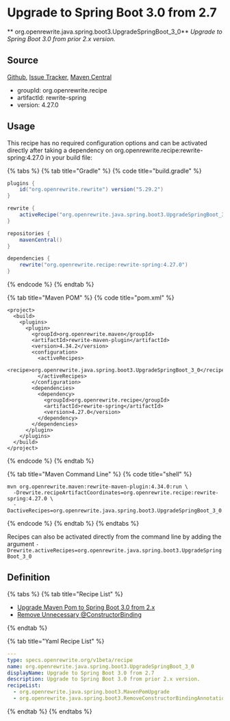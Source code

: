 # Upgrade to Spring Boot 3.0 from 2.7

** org.openrewrite.java.spring.boot3.UpgradeSpringBoot\_3\_0**
_Upgrade to Spring Boot 3.0 from prior 2.x version._

## Source

[Github](https://github.com/openrewrite/rewrite-spring), [Issue Tracker](https://github.com/openrewrite/rewrite-spring/issues), [Maven Central](https://search.maven.org/artifact/org.openrewrite.recipe/rewrite-spring/4.27.0/jar)

* groupId: org.openrewrite.recipe
* artifactId: rewrite-spring
* version: 4.27.0


## Usage

This recipe has no required configuration options and can be activated directly after taking a dependency on org.openrewrite.recipe:rewrite-spring:4.27.0 in your build file:

{% tabs %}
{% tab title="Gradle" %}
{% code title="build.gradle" %}
```groovy
plugins {
    id("org.openrewrite.rewrite") version("5.29.2")
}

rewrite {
    activeRecipe("org.openrewrite.java.spring.boot3.UpgradeSpringBoot_3_0")
}

repositories {
    mavenCentral()
}

dependencies {
    rewrite("org.openrewrite.recipe:rewrite-spring:4.27.0")
}
```
{% endcode %}
{% endtab %}

{% tab title="Maven POM" %}
{% code title="pom.xml" %}
```markup
<project>
  <build>
    <plugins>
      <plugin>
        <groupId>org.openrewrite.maven</groupId>
        <artifactId>rewrite-maven-plugin</artifactId>
        <version>4.34.2</version>
        <configuration>
          <activeRecipes>
            <recipe>org.openrewrite.java.spring.boot3.UpgradeSpringBoot_3_0</recipe>
          </activeRecipes>
        </configuration>
        <dependencies>
          <dependency>
            <groupId>org.openrewrite.recipe</groupId>
            <artifactId>rewrite-spring</artifactId>
            <version>4.27.0</version>
          </dependency>
        </dependencies>
      </plugin>
    </plugins>
  </build>
</project>
```
{% endcode %}
{% endtab %}

{% tab title="Maven Command Line" %}
{% code title="shell" %}
```shell
mvn org.openrewrite.maven:rewrite-maven-plugin:4.34.0:run \
  -Drewrite.recipeArtifactCoordinates=org.openrewrite.recipe:rewrite-spring:4.27.0 \
  -DactiveRecipes=org.openrewrite.java.spring.boot3.UpgradeSpringBoot_3_0
```
{% endcode %}
{% endtab %}
{% endtabs %}

Recipes can also be activated directly from the command line by adding the argument `-Drewrite.activeRecipes=org.openrewrite.java.spring.boot3.UpgradeSpringBoot_3_0`

## Definition

{% tabs %}
{% tab title="Recipe List" %}
* [Upgrade Maven Pom to Spring Boot 3.0 from 2.x](../../../java/spring/boot3/mavenpomupgrade.md)
* [Remove Unnecessary @ConstructorBinding](../../../java/spring/boot3/removeconstructorbindingannotation.md)

{% endtab %}

{% tab title="Yaml Recipe List" %}
```yaml
---
type: specs.openrewrite.org/v1beta/recipe
name: org.openrewrite.java.spring.boot3.UpgradeSpringBoot_3_0
displayName: Upgrade to Spring Boot 3.0 from 2.7
description: Upgrade to Spring Boot 3.0 from prior 2.x version.
recipeList:
  - org.openrewrite.java.spring.boot3.MavenPomUpgrade
  - org.openrewrite.java.spring.boot3.RemoveConstructorBindingAnnotation

```
{% endtab %}
{% endtabs %}

